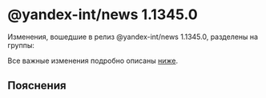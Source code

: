 # @yandex-int/news 1.1345.0

<!-- ЧЕЛОВЕЧЕСКОЕ ВСТУПЛЕНИЕ -->

Изменения, вошедшие в релиз @yandex-int/news 1.1345.0, разделены на группы:

Все важные изменения подробно описаны [ниже](#Пояснения).

## Пояснения

